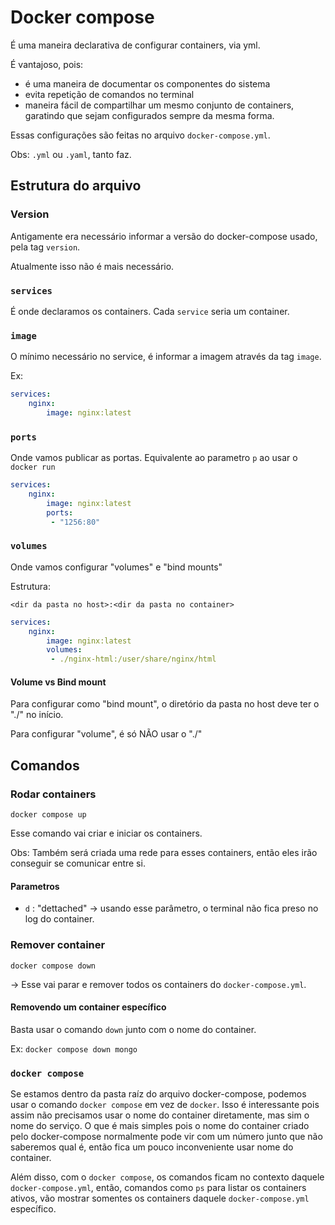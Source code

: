 # Docker compose
É uma maneira declarativa de configurar containers, via yml.

É vantajoso, pois:
 - é uma maneira de documentar os componentes do sistema
 - evita repetição de comandos no terminal
 - maneira fácil de compartilhar um mesmo conjunto de containers, garatindo que sejam configurados sempre da mesma forma.

Essas configurações são feitas no arquivo `docker-compose.yml`.

Obs: `.yml` ou `.yaml`, tanto faz.

## Estrutura do arquivo
### Version
Antigamente era necessário informar a versão do docker-compose usado, pela tag `version`.

Atualmente isso não é mais necessário.

### `services`
É onde declaramos os containers. Cada `service` seria um container.

### `image`
O mínimo necessário no service, é informar a imagem através da tag `image`.

Ex:
```yml
services:
    nginx:
        image: nginx:latest
```

### `ports`

Onde vamos publicar as portas. Equivalente ao parametro `p` ao usar o `docker run`

```yml
services:
    nginx:
        image: nginx:latest
        ports:
         - "1256:80"
```

### `volumes`
Onde vamos configurar "volumes" e "bind mounts"

Estrutura:

`<dir da pasta no host>:<dir da pasta no container>`

```yml
services:
    nginx:
        image: nginx:latest
        volumes:
         - ./nginx-html:/user/share/nginx/html
```

#### Volume vs Bind mount
Para configurar como "bind mount", o diretório da pasta no host deve ter o "./" no início.

Para configurar "volume", é só NÃO usar o "./"

## Comandos
### Rodar containers
`docker compose up`

Esse comando vai criar e iniciar os containers.

Obs: Também será criada uma rede para esses containers, então eles irão conseguir se comunicar entre si.

#### Parametros
 - `d` : "dettached" -> usando esse parâmetro, o terminal não fica preso no log do container.

### Remover container
`docker compose down`

-> Esse vai parar e remover todos os containers do `docker-compose.yml`.

#### Removendo um container específico
Basta usar o comando `down` junto com o nome do container.

Ex:
`docker compose down mongo`


### `docker compose`
Se estamos dentro da pasta raíz do arquivo docker-compose, podemos usar o comando `docker compose` em vez de `docker`. Isso é interessante pois assim não precisamos usar o nome do container diretamente, mas sim o nome do serviço. O que é mais simples pois o nome do container criado pelo docker-compose normalmente pode vir com um número junto que não saberemos qual é, então fica um pouco inconveniente usar  nome do container.

Além disso, com o `docker compose`, os comandos ficam no contexto daquele `docker-compose.yml`, então, comandos como `ps` para listar os containers ativos, vão mostrar somentes os containers daquele `docker-compose.yml` específico.

